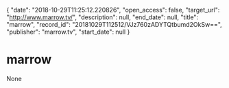 {
  "date": "2018-10-29T11:25:12.220826", 
  "open_access": false, 
  "target_url": "http://www.marrow.tv/", 
  "description": null, 
  "end_date": null, 
  "title": "marrow", 
  "record_id": "20181029T112512/VJz760zADYTQtbumd2OkSw==", 
  "publisher": "marrow.tv", 
  "start_date": null
}

# marrow

None
